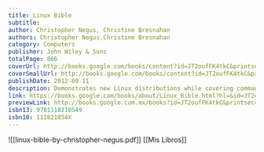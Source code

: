 ```yaml
---
title: Linux Bible
subtitle: 
author: Christopher Negus, Christine Bresnahan
authors: Christopher Negus,Christine Bresnahan
category: Computers
publisher: John Wiley & Sons
totalPage: 866
coverUrl: http://books.google.com/books/content?id=JT2oufFK4tkC&printsec=frontcover&img=1&zoom=1&edge=curl&source=gbs_api
coverSmallUrl: http://books.google.com/books/content?id=JT2oufFK4tkC&printsec=frontcover&img=1&zoom=5&edge=curl&source=gbs_api
publishDate: 2012-09-11
description: Demonstrates new Linux distributions while covering commands, installation, customizing the Linux shell, filesystem management, working with multimedia features, security, networking, and system administration.
link: https://books.google.com/books/about/Linux_Bible.html?hl=&id=JT2oufFK4tkC
previewLink: http://books.google.com.mx/books?id=JT2oufFK4tkC&printsec=frontcover&dq=linux+bible&hl=&as_pt=BOOKS&cd=2&source=gbs_api
isbn13: 9781118218549
isbn10: 111821854X
---
```

![[linux-bible-by-christopher-negus.pdf]]
[[Mis Libros]]